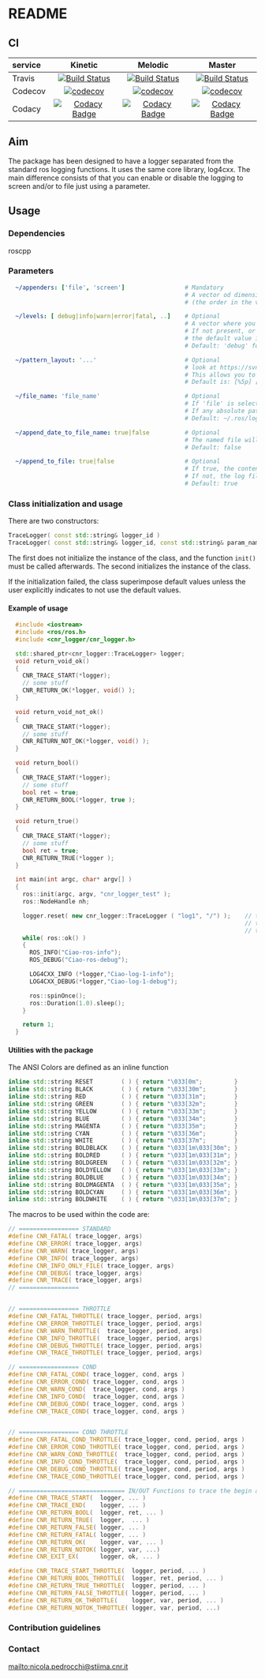 # README #

## CI ##

| service   | Kinetic                                                                                                                                        | Melodic                                                                                                                                                      | Master                                                                                                                                                       |
|:----------|:----------------------------------------------------------------------------------------------------------------------------------------------:|:------------------------------------------------------------------------------------------------------------------------:|:-------------------------------------------------------------------------------------------:|
| Travis    | [![Build Status](https://travis-ci.org/CNR-STIIMA-IRAS/cnr_logger.svg?branch=kinetic-devel)](https://travis-ci.org/CNR-STIIMA-IRAS/cnr_logger) | [![Build Status](https://travis-ci.org/CNR-STIIMA-IRAS/cnr_logger.svg?branch=melodic-devel)](https://travis-ci.org/CNR-STIIMA-IRAS/cnr_logger)    | [![Build Status](https://travis-ci.org/CNR-STIIMA-IRAS/cnr_logger.svg?branch=master)](https://travis-ci.org/CNR-STIIMA-IRAS/cnr_logger)             |
| Codecov   | [![codecov](https://codecov.io/gh/CNR-STIIMA-IRAS/cnr_logger/branch/master/graph/badge.svg)](https://codecov.io/gh/CNR-STIIMA-IRAS/cnr_logger) | [![codecov](https://codecov.io/gh/CNR-STIIMA-IRAS/cnr_logger/branch/master/graph/badge.svg)](https://codecov.io/gh/CNR-STIIMA-IRAS/cnr_logger) | [![codecov](https://codecov.io/gh/CNR-STIIMA-IRAS/cnr_logger/branch/master/graph/badge.svg)](https://codecov.io/gh/CNR-STIIMA-IRAS/cnr_logger) |
Codacy      | [![Codacy Badge](https://api.codacy.com/project/badge/Grade/7f1834c02aa84b959ee9b7529deb48d6)](https://app.codacy.com/gh/CNR-STIIMA-IRAS/cnr_logger?utm_source=github.com&utm_medium=referral&utm_content=CNR-STIIMA-IRAS/cnr_logger&utm_campaign=Badge_Grade_Dashboard) | [![Codacy Badge](https://api.codacy.com/project/badge/Grade/7f1834c02aa84b959ee9b7529deb48d6)](https://app.codacy.com/gh/CNR-STIIMA-IRAS/cnr_logger?utm_source=github.com&utm_medium=referral&utm_content=CNR-STIIMA-IRAS/cnr_logger&utm_campaign=Badge_Grade_Dashboard)  | [![Codacy Badge](https://api.codacy.com/project/badge/Grade/7f1834c02aa84b959ee9b7529deb48d6)](https://app.codacy.com/gh/CNR-STIIMA-IRAS/cnr_logger?utm_source=github.com&utm_medium=referral&utm_content=CNR-STIIMA-IRAS/cnr_logger&utm_campaign=Badge_Grade_Dashboard)  |

## Aim ##

The package has been designed to have a logger separated from the standard ros logging functions. It uses the same core library, log4cxx. The main difference consists of that you can enable or disable the logging to screen and/or to file just using a parameter.

## Usage ##

### Dependencies ###

roscpp

### Parameters ###

```yaml
  ~/appenders: ['file', 'screen']                 # Mandatory
                                                  # A vector od dimension 1 or 2, where you can select if the output will be streamed to file, to screen or to both
                                                  # (the order in the vector is not important)

  ~/levels: [ debug|info|warn|error|fatal, ..]    # Optional
                                                  # A vector where you can select the verbosity level for each appender.
                                                  # If not present, or if the size of the vector is different from the dimension of the appenders,
                                                  # the default value is superimposed.
                                                  # Default: 'debug' for all the appenders

  ~/pattern_layout: '...'                         # Optional
                                                  # look at https://svn.apache.org/repos/asf/logging/site/trunk/docs/log4cxx/apidocs/classlog4cxx_1_1_pattern_layout.html"
                                                  # This allows you to define the log pattern.
                                                  # Default is: [%5p] [%d{HH:mm:ss,SSS}][%r][%M:%L]: %m%n

  ~/file_name: 'file_name'                        # Optional
                                                  # If 'file' is selected, this is the path of the log file.
                                                  # If any absolute path is indicated it saves under the default location.
                                                  # Default: ~/.ros/log/[logger_id].log

  ~/append_date_to_file_name: true|false          # Optional
                                                  # The named file will be appended with the YYMMDD-HH:MM::SS of creation
                                                  # Default: false

  ~/append_to_file: true|false                    # Optional
                                                  # If true, the content is appended to file. The new content starts with a clear header (with data and start time).
                                                  # If not, the log file is overwritten.
                                                  # Default: true
```

### Class initialization and usage ###

There are two constructors:

```cpp
TraceLogger( const std::string& logger_id )
TraceLogger( const std::string& logger_id, const std::string& param_namespace, const bool star_header )
```

The first does not initialize the instance of the class, and the function `init()` must be called afterwards.
The second initializes the instance of the class.

If the initialization failed, the class superimpose default values unless the user explicitly indicates to not use the default values.

#### Example of usage ####

```cpp
  #include <iostream>
  #include <ros/ros.h>
  #include <cnr_logger/cnr_logger.h>

  std::shared_ptr<cnr_logger::TraceLogger> logger;
  void return_void_ok()
  {
    CNR_TRACE_START(*logger);
    // some stuff
    CNR_RETURN_OK(*logger, void() );
  }

  void return_void_not_ok()
  {
    CNR_TRACE_START(*logger);
    // some stuff
    CNR_RETURN_NOT_OK(*logger, void() );
  }

  void return_bool()
  {
    CNR_TRACE_START(*logger);
    // some stuff
    bool ret = true;
    CNR_RETURN_BOOL(*logger, true );
  }

  void return_true()
  {
    CNR_TRACE_START(*logger);
    // some stuff
    bool ret = true;
    CNR_RETURN_TRUE(*logger );
  }

  int main(int argc, char* argv[] )
  {
    ros::init(argc, argv, "cnr_logger_test" );
    ros::NodeHandle nh;

    logger.reset( new cnr_logger::TraceLogger ( "log1", "/") );    // the first parameters is an ID for the logger,
                                                                   // the second parameter is the namespace where
                                                                   // to find the configuration parameters
    while( ros::ok() )
    {
      ROS_INFO("Ciao-ros-info");
      ROS_DEBUG("Ciao-ros-debug");

      LOG4CXX_INFO (*logger,"Ciao-log-1-info");
      LOG4CXX_DEBUG(*logger,"Ciao-log-1-debug");

      ros::spinOnce();
      ros::Duration(1.0).sleep();
    }

    return 1;
  }
```

#### Utilities with the package ####

The ANSI Colors are defined as an inline function

```cpp
inline std::string RESET        ( ) { return "\033[0m";         }
inline std::string BLACK        ( ) { return "\033[30m";        }
inline std::string RED          ( ) { return "\033[31m";        }
inline std::string GREEN        ( ) { return "\033[32m";        }
inline std::string YELLOW       ( ) { return "\033[33m";        }
inline std::string BLUE         ( ) { return "\033[34m";        }
inline std::string MAGENTA      ( ) { return "\033[35m";        }
inline std::string CYAN         ( ) { return "\033[36m";        }
inline std::string WHITE        ( ) { return "\033[37m";        }
inline std::string BOLDBLACK    ( ) { return "\033[1m\033[30m"; }
inline std::string BOLDRED      ( ) { return "\033[1m\033[31m"; }
inline std::string BOLDGREEN    ( ) { return "\033[1m\033[32m"; }
inline std::string BOLDYELLOW   ( ) { return "\033[1m\033[33m"; }
inline std::string BOLDBLUE     ( ) { return "\033[1m\033[34m"; }
inline std::string BOLDMAGENTA  ( ) { return "\033[1m\033[35m"; }
inline std::string BOLDCYAN     ( ) { return "\033[1m\033[36m"; }
inline std::string BOLDWHITE    ( ) { return "\033[1m\033[37m"; }
```

The macros to be used within the code are:

```cpp
// ================= STANDARD
#define CNR_FATAL( trace_logger, args)
#define CNR_ERROR( trace_logger, args)
#define CNR_WARN( trace_logger, args)
#define CNR_INFO( trace_logger, args)
#define CNR_INFO_ONLY_FILE( trace_logger, args)
#define CNR_DEBUG( trace_logger, args)
#define CNR_TRACE( trace_logger, args)
// =================


// ================= THROTTLE
#define CNR_FATAL_THROTTLE( trace_logger, period, args)
#define CNR_ERROR_THROTTLE( trace_logger, period, args)
#define CNR_WARN_THROTTLE(  trace_logger, period, args)
#define CNR_INFO_THROTTLE(  trace_logger, period, args)
#define CNR_DEBUG_THROTTLE( trace_logger, period, args)
#define CNR_TRACE_THROTTLE( trace_logger, period, args)

// ================= COND
#define CNR_FATAL_COND( trace_logger, cond, args )
#define CNR_ERROR_COND( trace_logger, cond, args )
#define CNR_WARN_COND(  trace_logger, cond, args )
#define CNR_INFO_COND(  trace_logger, cond, args )
#define CNR_DEBUG_COND( trace_logger, cond, args )
#define CNR_TRACE_COND( trace_logger, cond, args )


// ================= COND THROTTLE
#define CNR_FATAL_COND_THROTTLE( trace_logger, cond, period, args )
#define CNR_ERROR_COND_THROTTLE( trace_logger, cond, period, args )
#define CNR_WARN_COND_THROTTLE(  trace_logger, cond, period, args )
#define CNR_INFO_COND_THROTTLE(  trace_logger, cond, period, args )
#define CNR_DEBUG_COND_THROTTLE( trace_logger, cond, period, args )
#define CNR_TRACE_COND_THROTTLE( trace_logger, cond, period, args )

// ============================== IN/OUT Functions to trace the begin and the end of a function
#define CNR_TRACE_START(  logger, ... )
#define CNR_TRACE_END(    logger, ... )
#define CNR_RETURN_BOOL(  logger, ret, ... )
#define CNR_RETURN_TRUE(  logger,  ... )
#define CNR_RETURN_FALSE( logger, ... )
#define CNR_RETURN_FATAL( logger, ... )
#define CNR_RETURN_OK(    logger, var, ... )
#define CNR_RETURN_NOTOK( logger, var, ...)
#define CNR_EXIT_EX(      logger, ok, ... )

#define CNR_TRACE_START_THROTTLE(  logger, period, ... )
#define CNR_RETURN_BOOL_THROTTLE(  logger, ret, period, ... )
#define CNR_RETURN_TRUE_THROTTLE(  logger, period, ... )
#define CNR_RETURN_FALSE_THROTTLE( logger, period, ... )
#define CNR_RETURN_OK_THROTTLE(    logger, var, period, ... )
#define CNR_RETURN_NOTOK_THROTTLE( logger, var, period, ...)
```

### Contribution guidelines ###

### Contact ###

<mailto:nicola.pedrocchi@stiima.cnr.it>
